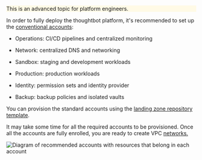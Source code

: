 <div class="panel" style="background-color: #FFFAE6;border-width: 1px;">

<div class="panelContent" style="background-color: #FFFAE6;">

This is an advanced topic for platform engineers.

</div>

</div>

In order to fully deploy the thoughtbot platform, it's recommended to
set up the [conventional
accounts](https://thoughtbot.atlassian.net/wiki/spaces/APG/pages/10649900):

  - Operations: CI/CD pipelines and centralized monitoring

  - Network: centralized DNS and networking

  - Sandbox: staging and development workloads

  - Production: production workloads

  - Identity: permission sets and identity provider

  - Backup: backup policies and isolated vaults

<div class="confluence-information-macro confluence-information-macro-information">

<span class="aui-icon aui-icon-small aui-iconfont-info confluence-information-macro-icon"></span>

<div class="confluence-information-macro-body">

You can provision the standard accounts using the [landing zone
repository template](../reference/templates/landing-zone-template.md).

</div>

</div>

It may take some time for all the required accounts to be provisioned.
Once all the accounts are fully enrolled, you are ready to create VPC
[networks.](../provision-platform-resources/provision-networks.md)

![Diagram of recommended accounts with resources that belong in each
account](attachments/11173895/98304001.png)
